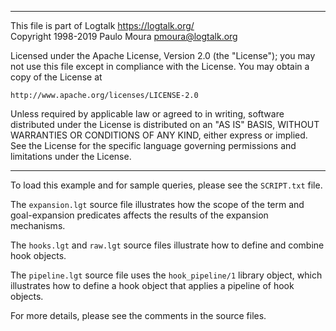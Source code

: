 ________________________________________________________________________

This file is part of Logtalk <https://logtalk.org/>  
Copyright 1998-2019 Paulo Moura <pmoura@logtalk.org>

Licensed under the Apache License, Version 2.0 (the "License");
you may not use this file except in compliance with the License.
You may obtain a copy of the License at

    http://www.apache.org/licenses/LICENSE-2.0

Unless required by applicable law or agreed to in writing, software
distributed under the License is distributed on an "AS IS" BASIS,
WITHOUT WARRANTIES OR CONDITIONS OF ANY KIND, either express or implied.
See the License for the specific language governing permissions and
limitations under the License.
________________________________________________________________________


To load this example and for sample queries, please see the `SCRIPT.txt`
file.

The `expansion.lgt` source file illustrates how the scope of the term and
goal-expansion predicates affects the results of the expansion mechanisms.

The `hooks.lgt` and `raw.lgt` source files illustrate how to define and
combine hook objects.

The `pipeline.lgt` source file uses the `hook_pipeline/1` library object,
which illustrates how to define a hook object that applies a pipeline of
hook objects.

For more details, please see the comments in the source files.
